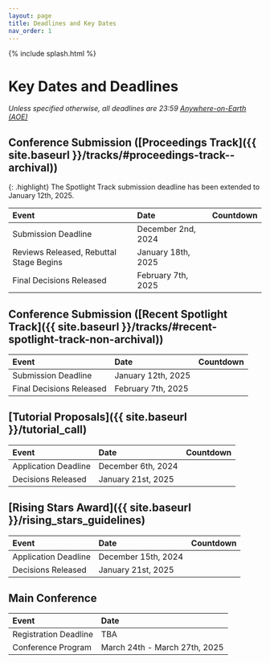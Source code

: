 ```yaml
---
layout: page
title: Deadlines and Key Dates
nav_order: 1
---
```

<script src="//code.jquery.com/jquery.js"></script>
<script src="{{ site.baseurl }}/assets/js/jquery.countdown.min.js"></script>
<script src="{{ site.baseurl }}/assets/js/luxon.min.js"></script>

{% include splash.html %}

# Key Dates and Deadlines

*Unless specified otherwise, all deadlines are 23:59 [Anywhere-on-Earth (AOE)](https://www.ieee802.org/16/aoe.html)*

## Conference Submission ([Proceedings Track]({{ site.baseurl }}/tracks/#proceedings-track--archival))

{: .highlight}
The Spotlight Track submission deadline has been extended to January 12th, 2025.

<!-- | Rebuttal Stage Ends, Author-Reviewer Discussion Begins  | October 27th, 2023             |<span id="proc-disc"></span><script type="text/javascript">var date = luxon.DateTime.fromObject({year: 2023, month: 10, day: 27, hour: 23, minute: 59, second: 59}, {zone: 'UTC-12',});$('#proc-disc').countdown(date.toJSDate(), function(event) { $(this).html(event.strftime('%D days %H:%M:%S')); });</script>| -->
<!-- | Author-Reviewer Discussion Ends                         | November 5th, 2023             |<span id="proc-disc-end"></span><script type="text/javascript">var date = luxon.DateTime.fromObject({year: 2023, month: 11, day: 5, hour: 23, minute: 59, second: 59}, {zone: 'UTC-12',});$('#proc-disc-end').countdown(date.toJSDate(), function(event) { $(this).html(event.strftime('%D days %H:%M:%S')); });</script>| -->
<!-- | Camera-Ready Deadline                                   | December 5th, 2023             |<span id="proc-camera"></span><script type="text/javascript">var date = luxon.DateTime.fromObject({year: 2023, month: 12, day: 5, hour: 23, minute: 59, second: 59}, {zone: 'UTC-12',});$('#proc-camera').countdown(date.toJSDate(), function(event) { $(this).html(event.strftime('%D days %H:%M:%S')); });</script>| -->
<!---->

| Event                                                   | Date                           | Countdown                    |
|:--------------------------------------------------------|:-------------------------------|:-----------------------------|
| Submission Deadline                                     | December 2nd, 2024              |<span id="proc-sub"></span><script type="text/javascript">var date = luxon.DateTime.fromObject({year: 2024, month: 12, day: 2, hour: 23, minute: 59, second: 59}, {zone: 'UTC-12',});$('#proc-sub').countdown(date.toJSDate(), function(event) { $(this).html(event.strftime('%D days %H:%M:%S')); });</script>|
| Reviews Released, Rebuttal Stage Begins                 | January 18th, 2025             |<span id="proc-review"></span><script type="text/javascript">var date = luxon.DateTime.fromObject({year: 2025, month: 1, day: 18, hour: 23, minute: 59, second: 59}, {zone: 'UTC-12',});$('#proc-review').countdown(date.toJSDate(), function(event) { $(this).html(event.strftime('%D days %H:%M:%S')); });</script>|
| Final Decisions Released                                | February 7th, 2025            |<span id="proc-decision"></span><script type="text/javascript">var date = luxon.DateTime.fromObject({year: 2025, month: 2, day: 7, hour: 23, minute: 59, second: 59}, {zone: 'UTC-12',});$('#proc-decision').countdown(date.toJSDate(), function(event) { $(this).html(event.strftime('%D days %H:%M:%S')); });</script>|


## Conference Submission ([Recent Spotlight Track]({{ site.baseurl }}/tracks/#recent-spotlight-track-non-archival))
<!-- | Camera-Ready Deadline     | December 5th, 2023             |<span id="wksp-camera"></span><script type="text/javascript">var date = luxon.DateTime.fromObject({year: 2023, month: 12, day: 5, hour: 23, minute: 59, second: 59}, {zone: 'UTC-12',});$('#wksp-camera').countdown(date.toJSDate(), function(event) { $(this).html(event.strftime('%D days %H:%M:%S')); });</script>| -->

| Event                     | Date                           | Countdown                    |
|:--------------------------|:-------------------------------|:-----------------------------|
| Submission Deadline       | January 12th, 2025             |<span id="wksp-sub"></span><script type="text/javascript">var date = luxon.DateTime.fromObject({year: 2025, month: 1, day: 12, hour: 23, minute: 59, second: 59}, {zone: 'UTC-12',});$('#wksp-sub').countdown(date.toJSDate(), function(event) { $(this).html(event.strftime('%D days %H:%M:%S')); });</script>|
| Final Decisions Released  | February 7th, 2025            |<span id="wksp-decision"></span><script type="text/javascript">var date = luxon.DateTime.fromObject({year: 2025, month: 2, day: 7, hour: 23, minute: 59, second: 59}, {zone: 'UTC-12',});$('#wksp-decision').countdown(date.toJSDate(), function(event) { $(this).html(event.strftime('%D days %H:%M:%S')); });</script>|

## [Tutorial Proposals]({{ site.baseurl }}/tutorial_call)

| Event                     | Date                           | Countdown                    |
|:--------------------------|:-------------------------------|:-----------------------------|
| Application Deadline      | December 6th, 2024              |<span id="tut-sub"></span><script type="text/javascript">var date = luxon.DateTime.fromObject({year: 2024, month: 12, day: 6, hour: 23, minute: 59, second: 59}, {zone: 'UTC-12',});$('#tut-sub').countdown(date.toJSDate(), function(event) { $(this).html(event.strftime('%D days %H:%M:%S')); });</script>|
| Decisions Released        | January 21st, 2025             |<span id="tut-decision"></span><script type="text/javascript">var date = luxon.DateTime.fromObject({year: 2025, month: 1, day: 21, hour: 23, minute: 59, second: 59}, {zone: 'UTC-12',});$('#tut-decision').countdown(date.toJSDate(), function(event) { $(this).html(event.strftime('%D days %H:%M:%S')); });</script>|


## [Rising Stars Award]({{ site.baseurl }}/rising_stars_guidelines)

| Event                     | Date                           | Countdown                    |
|:--------------------------|:-------------------------------|:-----------------------------|
| Application Deadline      | December 15th, 2024              |<span id="stars-sub"></span><script type="text/javascript">var date = luxon.DateTime.fromObject({year: 2024, month: 12, day: 15, hour: 23, minute: 59, second: 59}, {zone: 'UTC-12',});$('#stars-sub').countdown(date.toJSDate(), function(event) { $(this).html(event.strftime('%D days %H:%M:%S')); });</script>|
| Decisions Released        | January 21st, 2025             |<span id="stars-decision"></span><script type="text/javascript">var date = luxon.DateTime.fromObject({year: 2025, month: 1, day: 21, hour: 23, minute: 59, second: 59}, {zone: 'UTC-12',});$('#stars-decision').countdown(date.toJSDate(), function(event) { $(this).html(event.strftime('%D days %H:%M:%S')); });</script>|




## Main Conference

| Event                     | Date                            |
|:--------------------------|:--------------------------------|
| Registration Deadline     | TBA                             |
| Conference Program        | March 24th - March 27th, 2025   |
